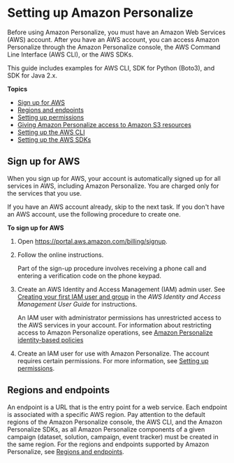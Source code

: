 # Setting up Amazon Personalize<a name="setup"></a>

Before using Amazon Personalize, you must have an Amazon Web Services \(AWS\) account\. After you have an AWS account, you can access Amazon Personalize through the Amazon Personalize console, the AWS Command Line Interface \(AWS CLI\), or the AWS SDKs\.

This guide includes examples for AWS CLI, SDK for Python \(Boto3\), and SDK for Java 2\.x\.

**Topics**
+ [Sign up for AWS](#aws-personalize-set-up-aws-account)
+ [Regions and endpoints](#endpoints)
+ [Setting up permissions](aws-personalize-set-up-permissions.md)
+ [Giving Amazon Personalize access to Amazon S3 resources](granting-personalize-s3-access.md)
+ [Setting up the AWS CLI](aws-personalize-set-up-aws-cli.md)
+ [Setting up the AWS SDKs](aws-personalize-set-up-sdks.md)

## Sign up for AWS<a name="aws-personalize-set-up-aws-account"></a>

When you sign up for AWS, your account is automatically signed up for all services in AWS, including Amazon Personalize\. You are charged only for the services that you use\.

If you have an AWS account already, skip to the next task\. If you don't have an AWS account, use the following procedure to create one\.

**To sign up for AWS**

1. Open [https://portal\.aws\.amazon\.com/billing/signup](https://portal.aws.amazon.com/billing/signup)\.

1. Follow the online instructions\.

   Part of the sign\-up procedure involves receiving a phone call and entering a verification code on the phone keypad\.

1. Create an AWS Identity and Access Management \(IAM\) admin user\. See [Creating your first IAM user and group](https://docs.aws.amazon.com/IAM/latest/UserGuide/getting-started_create-admin-group.html) in the *AWS Identity and Access Management User Guide* for instructions\.

   An IAM user with administrator permissions has unrestricted access to the AWS services in your account\. For information about restricting access to Amazon Personalize operations, see [Amazon Personalize identity\-based policies](security_iam_service-with-iam.md#security_iam_service-with-iam-id-based-policies)

1. Create an IAM user for use with Amazon Personalize\. The account requires certain permissions\. For more information, see [Setting up permissions](aws-personalize-set-up-permissions.md)\.

## Regions and endpoints<a name="endpoints"></a>

An endpoint is a URL that is the entry point for a web service\. Each endpoint is associated with a specific AWS region\. Pay attention to the default regions of the Amazon Personalize console, the AWS CLI, and the Amazon Personalize SDKs, as all Amazon Personalize components of a given campaign \(dataset, solution, campaign, event tracker\) must be created in the same region\. For the regions and endpoints supported by Amazon Personalize, see [Regions and endpoints](https://docs.aws.amazon.com/general/latest/gr/rande.html#personalize_region)\.